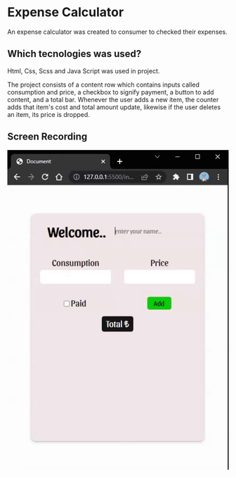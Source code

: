 <h1>Expense Calculator</h1>

<p>An expense calculator was created to consumer to checked their expenses.</p>

<h2>Which tecnologies was used?</h2>

<p> Html, Css, Scss and Java Script was used in project.</p>

<p> The project consists of a content row which contains inputs called consumption and price, a checkbox to signify payment, a button to add content, and a total bar. 
Whenever the user adds a new item, the counter adds that item's cost and total amount update, likewise if the user deletes an item, its price is dropped.
</p>


<h2>Screen Recording </h2>

![](image/harcama.gif)

